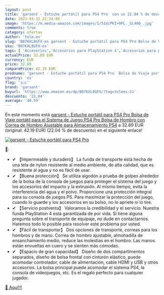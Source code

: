 ```yaml
---
layout: post
title: 'garsent - Estuche portátil para PS4 Pro  con un 22.04 % de descuento'
date: 2021-03-31 21:34:09
image: 'https://m.media-amazon.com/images/I/51dzPKI+9PL._SL400_.jpg'
comments: true
category: ofertas
author: 'tole.es'
slug: 'B07KXL8GFX-es garsent - Estuche portátil para PS4 Pro Bolsa de Viaje...'
sku: 'B07KXL8GFX-es'
tags: [ 'Accesorios','Accesorios para PlayStation 4','Accesorios para portátiles y netbooks','Bandoleras y bolsas mensajero para portátiles y netbooks','Bolsas y fundas para portátiles y netbooks','Hardware y juegos para PlayStation 4','Informática','Videojuegos','garsent','ps4', ]
actualPrice: 32.89 EUR
currency: EUR
price: 32.89
comparePrice: 42.19 EUR
prodname: 'garsent - Estuche portátil para PS4 Pro  Bolsa de Viaje portátil para el Sistema de Juego PS4 Pro Bolsa de Hombro con Correa de Hombro Ajustable para Almacenamiento PS4'
country: 'es'
flag: '🇪🇸'
brand: 'garsent'
buyurl: 'https://www.amazon.es/dp/B07KXL8GFX/?tag=tolees-21'
descuento: '22.04'
average: '40.59'
---
```


En este momento está [garsent - Estuche portátil para PS4 Pro  Bolsa de Viaje portátil para el Sistema de Juego PS4 Pro Bolsa de Hombro con Correa de Hombro Ajustable para Almacenamiento PS4](https://www.amazon.es/dp/B07KXL8GFX/?tag=tolees-21) a 32.89 EUR (original: 42.19 EUR) (22.04 %  de descuento) en el siguiente enlace!

[![garsent - Estuche portátil para PS4 Pro ](https://m.media-amazon.com/images/I/51dzPKI+9PL._SL400_.jpg)](https://www.amazon.es/dp/B07KXL8GFX/?tag=tolees-21)

🔎:

- ✔ 【Impermeable y duradero】 La funda de transporte está hecha de una tela de nylon resistente al medio ambiente, de alta calidad, que es resistente al agua y no es fácil de usar.
- ✔ 【Buena protección】 Se utiliza algodón a prueba de golpes alrededor de la bolsa de la consola de juegos para proteger el sistema del juego y los accesorios del impacto y la extrusión. Al mismo tiempo, evita la interferencia del agua y el polvo. Proporcione una protección integral para su consola de juegos PS. Para maximizar la protección del juego, cuando lo guarde y los accesorios en su bolso, no lo apriete ni lo tire.
- ✔ 【Servicio postventa】 Valoramos la credibilidad y el servicio. Nuestra funda PlayStation 4 está garantizada de por vida. Si tiene alguna pregunta sobre el transporte de equipaje, no dude en contactarnos. Haremos todo lo posible para resolver este problema por usted.
- ✔ 【Fácil de transportar】 Dos opciones de transporte, correas para los hombros y de mano. Correa de hombro ajustable, almohadilla de ensanchamiento medio, reduce las molestias en el hombro. Las manos están envueltas en cuero y se sienten más cómodas.
- ✔ 【Espacio de gran capacidad】 Diseño de dos compartimentos separados, diseño de bolsa frontal con cinturón elástico, puede acomodar controlador, cable de alimentación, cable HDMI y USB y otros accesorios. La bolsa principal puede acomodar el sistema PS4, la consola de videojuegos, etc. Es el regalo perfecto para cualquier jugador.

[🛒 Aquí!!!](https://www.amazon.es/dp/B07KXL8GFX/?tag=tolees-21)
